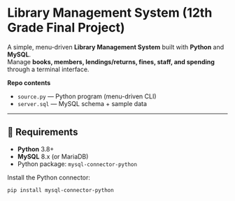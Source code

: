 # Library Management System (12th Grade Final Project)

A simple, menu-driven **Library Management System** built with **Python** and **MySQL**.  
Manage **books, members, lendings/returns, fines, staff, and spending** through a terminal interface.

**Repo contents**
- `source.py` — Python program (menu-driven CLI)
- `server.sql` — MySQL schema + sample data

---

## 🧰 Requirements
- **Python** 3.8+
- **MySQL** 8.x (or MariaDB)
- Python package: `mysql-connector-python`

Install the Python connector:
```bash
pip install mysql-connector-python
